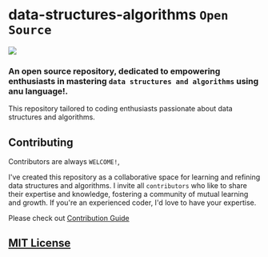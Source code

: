 # data-structures-algorithms `Open Source`

<img src="https://img.shields.io/badge/python-3670A0?style=for-the-badge&logo=python&logoColor=ffdd54" />

### An open source repository, dedicated to empowering enthusiasts in mastering `data structures and algorithms` using anu language!.

This repository tailored to coding enthusiasts passionate about data structures and algorithms.

## Contributing

Contributors are always `WELCOME!`,

I've created this repository as a collaborative space for learning and refining data structures and algorithms. I invite all `contributors` who like to share their expertise and knowledge, fostering a community of mutual learning and growth. If you're an experienced coder, I'd love to have your expertise.

Please check out [Contribution Guide](CONTRIBUTING.md)

## [MIT License](LICENSE)
